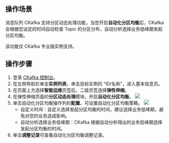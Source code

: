 ## 操作场景

消息队列 CKafka 支持分区动态处理功能，当您开启**自动化分区均衡**后，CKafka 会根据您设定的时间自动检查 Topic 的分区分布，自动分析选择业务低峰期发起分区均衡。

<dx-alert infotype="explain" title="">
该功能仅 CKafka 专业版实例支持。
</dx-alert>



## 操作步骤

1. 登录 [CKafka 控制台](https://console.cloud.tencent.com/ckafka)。
2. 在左侧导航栏单击**实例列表**，单击目标实例的 “ID/名称”，进入基本信息页。
3. 在页面上方选择**智能运维**页签后，二级页签选择**弹性伸缩**。
4. 在弹性伸缩页面的**分区动态处理**模块，开启**自动化分区均衡**。
   ![](https://qcloudimg.tencent-cloud.cn/raw/56d84abaa0416d47d8e819b98e207f43.png)
5. 单击自动化分区均衡操作列的**配置**，可设置自动化分区均衡策略。
   ![](https://qcloudimg.tencent-cloud.cn/raw/205d310f50972f6d40f1739e6d866cdc.png)
   - 自定义时间：自定义选择发起分区均衡的时间，建议选择业务低峰期，避免对您的业务造成影响。
   - 自动分析选择业务低峰期：CKafka 根据自动分析得出的业务低峰期选择发起分区均衡的时间。
6. 单击**调整记录**可查看自动化分区均衡调整记录。
